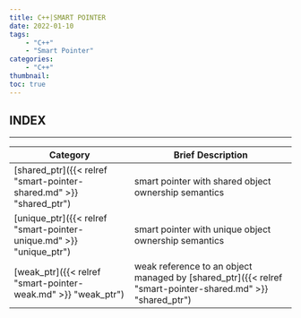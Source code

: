 ```yaml
---
title: C++|SMART POINTER
date: 2022-01-10
tags: 
    - "C++"
    - "Smart Pointer"
categories: 
    - "C++"
thumbnail:
toc: true
---
```





## INDEX
___

Category | Brief Description
---|---
[shared_ptr]({{< relref "smart-pointer-shared.md" >}} "shared_ptr") | smart pointer with shared object ownership semantics
[unique_ptr]({{< relref "smart-pointer-unique.md" >}} "unique_ptr") | smart pointer with unique object ownership semantics
[weak_ptr]({{< relref "smart-pointer-weak.md" >}} "weak_ptr") | weak reference to an object managed by [shared_ptr]({{< relref "smart-pointer-shared.md" >}} "shared_ptr")